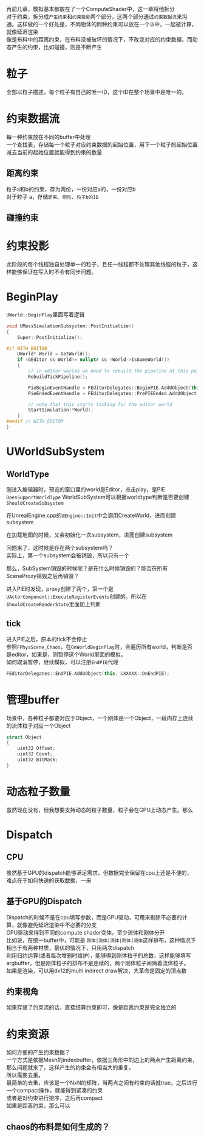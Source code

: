 再前几章，模拟基本都放在了一个ComputeShader中，这一章将他拆分  
对于约束，拆分成`产生约束`和`约束投影`两个部分，这两个部分通过`约束数据流`来沟通。这样做的一个好处是，不同物体的同种约束可以放在一个`流`中，一起被计算，就像延迟渲染   
像是布料中的距离约束，在布料没被破坏的情况下，不改变对应的约束数据，而动态产生的约束，比如碰撞，则是不断产生  
# 粒子
全部以粒子描述，每个粒子有自己的唯一ID，这个ID在整个场景中是唯一的。  
# 约束数据流
每一种约束放在不同的buffer中处理  
一个查找表，存储每一个粒子对应约束数据的起始位置，用下一个粒子的起始位置减去当前的起始位置就能得到约束的数量
## 距离约束
粒子a和b的约束，存为两份，一份对应a的，一份对应b  
对于粒子 a，存储`距离`、`刚性`、`粒子b的ID`
## 碰撞约束
# 约束投影
此阶段的每个线程独自处理单一的粒子，且任一线程都不处理其他线程的粒子，这样能够保证在写入时不会有同步问题。  


# BeginPlay
`UWorld::BeginPlay`里面写着逻辑  

```cpp
void UMassSimulationSubsystem::PostInitialize()
{
	Super::PostInitialize();

#if WITH_EDITOR
	UWorld* World = GetWorld();
	if (GEditor && World!= nullptr && !World->IsGameWorld())
	{
		// in editor worlds we need to rebuild the pipeline at this point since OnWorldBeginPlay won't be called
		RebuildTickPipeline();

		PieBeginEventHandle = FEditorDelegates::BeginPIE.AddUObject(this, &UMassSimulationSubsystem::OnPieBegin);
		PieEndedEventHandle = FEditorDelegates::PrePIEEnded.AddUObject(this, &UMassSimulationSubsystem::OnPieEnded);

		// note that this starts ticking for the editor world
		StartSimulation(*World);
	}
#endif // WITH_EDITOR
}
```
# UWorldSubSystem
## WorldType
刚进入编辑器时，预览的窗口里的world是Editor，点击play，是PIE   
`DoesSupportWorldType` WorldSubSystem可以根据worldtype判断是否要创建   
`ShouldCreateSubsystem`  


在UnrealEngine.cpp的`UEngine::Init`中会调用CreateWorld，进而创建subsystem   

在加载地图的时候，又会初始化一次subsystem，进而创建subsystem   

问题来了，这时候是存在两个subsystem吗？  
实际上，第一个subsystem会被销毁，所以只有一个   

那么，SubSystem销毁的时候呢？是在什么时候销毁的？能否在所有SceneProxy销毁之后再销毁？    

进入PIE时发现，proxy创建了两个，第一个是`UActorComponent::ExecuteRegisterEvents`创建的。所以在`ShouldCreateRenderState`里面加上判断   

## tick
进入PIE之后，原本的tick不会停止  
參照`FPhysScene_Chaos`，在`OnWorldBeginPlay`时，会遍历所有world，判断是否是editor，如果是，则暂停这个World里面的模拟。  
如何取消暂停，继续模拟，可以注册`EndPIE`代理  
```cpp
FEditorDelegates::EndPIE.AddUObject(this, &XXXXX::OnEndPIE);
```

# 管理buffer
场景中，各种粒子都要对应于Object，一个刚体是一个Object，一段内存上连续的流体粒子对应一个Object   
```cpp
struct Object
{
	uint32 Offset;
	uint32 Count;
	uint32 BitMask;
}
```
# 动态粒子数量
虽然现在没有，但我想要支持动态的粒子数量，粒子会在GPU上动态产生。那么   


# Dispatch
## CPU
虽然基于GPU的dispatch能够满足需求，但数据完全保留在cpu上还是不便的，
难点在于如何快速的获取数据，一来
## 基于GPU的Dispatch
Dispatch的时候不是在cpu填写参数，而是GPU驱动，可用来剔除不必要的计算，就像避免延迟渲染中不必要的分支   
GPU驱动来得到不同的compute shader变体，至少流体和刚体分开    
比如说，在统一buffer中，可能是 `刚体|流体|流体|刚体|流体`这样排布，这种情况下相当于有两种材质，最优的情况下，只用两次dispatch   
利用归约运算(或者每次增删时维护)，能够得到刚体粒子的总数，这样能够填写argbuffer。但是刚体粒子的排布不是连续的，两个刚体粒子间隔着流体粒子。  
如果是渲染，可以用dx12的multi indirect draw解决，大革命是固定的顶点数   

## 约束视角
如果存储了约束流的话，直接结算约束即可，像是距离约束是完全独立的   

# 约束资源
如何方便的产生约束数据？  
一个方式是依据Mesh的indexbuffer，依据三角形中的边上的两点产生距离约束，那么问题就来了，这样产生的约束会有相当大的重复。  
所以需要去重。  
最简单的去重，应该是一个NxN的矩阵，当两点之间有约束的话就true，之后进行一个compact操作，就能得到紧凑的约束   
或者是对约束进行排序，之后再compact  
如果是距离约束，那么可以
## chaos的布料是如何生成的？